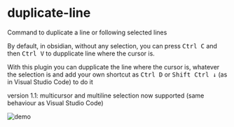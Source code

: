 # duplicate-line
 
Command to duplicate a line or following selected lines

By default, in obsidian, without any selection, you can press <kbd>Ctrl C</kbd> and then <kbd>Ctrl V</kbd> to dupplicate line where the cursor is. 

With this plugin you can dupplicate the line where the cursor is, whatever the selection is and add your own shortcut as <kbd>Ctrl D</kbd> or <kbd>Shift Ctrl ↓</kbd> (as in Visual Studio Code) to do it

version 1.1:
multicursor and multiline selection now supported (same behaviour as Visual Studio Code) 

![demo](https://youtu.be/xOc97PDWyK4) 


